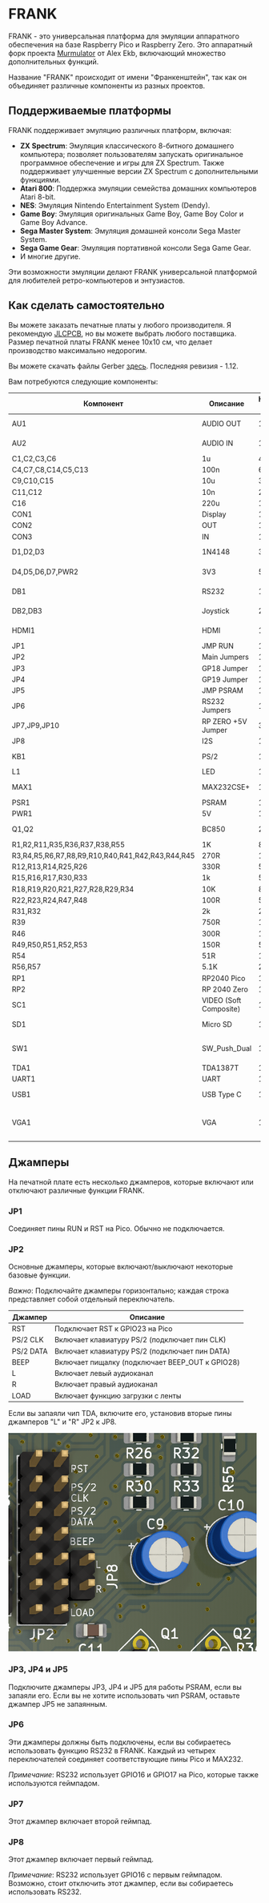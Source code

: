 # FRANK

FRANK - это универсальная платформа для эмуляции аппаратного обеспечения на базе Raspberry Pico и Raspberry Zero. Это аппаратный форк проекта [Murmulator](https://murmulator.ru/) от Alex Ekb, включающий множество дополнительных функций.

Название "FRANK" происходит от имени "Франкенштейн", так как он объединяет различные компоненты из разных проектов.

## Поддерживаемые платформы

FRANK поддерживает эмуляцию различных платформ, включая:

- **ZX Spectrum**: Эмуляция классического 8-битного домашнего компьютера; позволяет пользователям запускать оригинальное программное обеспечение и игры для ZX Spectrum. Также поддерживает улучшенные версии ZX Spectrum с дополнительными функциями.
- **Atari 800**: Поддержка эмуляции семейства домашних компьютеров Atari 8-bit.
- **NES**: Эмуляция Nintendo Entertainment System (Dendy).
- **Game Boy**: Эмуляция оригинальных Game Boy, Game Boy Color и Game Boy Advance.
- **Sega Master System**: Эмуляция домашней консоли Sega Master System.
- **Sega Game Gear**: Эмуляция портативной консоли Sega Game Gear.
- И многие другие.

Эти возможности эмуляции делают FRANK универсальной платформой для любителей ретро-компьютеров и энтузиастов.

## Как сделать самостоятельно

Вы можете заказать печатные платы у любого производителя. Я рекомендую [JLCPCB](https://jlcpcb.com/), но вы можете выбрать любого поставщика. Размер печатной платы FRANK менее 10x10 см, что делает производство максимально недорогим.

Вы можете скачать файлы Gerber [здесь](./gerber/). Последняя ревизия - 1.12.

Вам потребуются следующие компоненты:

| Компонент | Описание               | Кол-во | Тип                | Ссылка                                                                 |
|-----------|------------------------|--------|--------------------|------------------------------------------------------------------------|
| AU1       | AUDIO OUT              | 1      | PJ-325C            | [Link](https://www.aliexpress.com/item/1005006710837751.html)           |
| AU2       | AUDIO IN               | 1      | PJ-325C            | [Link](https://www.aliexpress.com/item/1005006710837751.html)           |
| C1,C2,C3,C6 | 1u                   | 4      | Polar              | [Link](https://www.aliexpress.com/item/1005002524973878.html)           |
| C4,C7,C8,C14,C5,C13 | 100n         | 6      | SMD                | [Link](https://www.aliexpress.com/item/32964553793.html)                |
| C9,C10,C15 | 10u                   | 3      | 0805               | [Link](https://www.aliexpress.com/item/32964553793.html)                |
| C11,C12   | 10n                    | 2      | 0805               | [Link](https://www.aliexpress.com/item/32964553793.html)                |
| C16       | 220u                   | 1      | Polar              | [Link](https://www.aliexpress.com/item/1005002524973878.html)           |
| CON1      | Display                | 1      | 2.54               | [Link](https://www.aliexpress.com/item/1005007039504981.html)           |
| CON2      | OUT                    | 1      | 2.54               | [Link](https://www.aliexpress.com/item/1005007039504981.html)           |
| CON3      | IN                     | 1      | 2.54               | [Link](https://www.aliexpress.com/item/1005007039504981.html)           |
| D1,D2,D3  | 1N4148                 | 3      | SOD-323            | [Link](https://www.aliexpress.com/item/1005007681952673.html)           |
| D4,D5,D6,D7,PWR2 | 3V3             | 5      | SOD-323            | [Link](https://www.aliexpress.com/item/32997486634.html)                |
| DB1       | RS232                  | 1      | DB9 Female         | [Link](https://www.aliexpress.com/item/4000659356343.html)              |
| DB2,DB3   | Joystick               | 2      | DB9 Female         | [Link](https://www.aliexpress.com/item/4000659356343.html)              |
| HDMI1     | HDMI                   | 1      | Female 4 DIP       | [Link](https://www.aliexpress.com/item/1005005248842433.html)           |
| JP1       | JMP RUN                | 1      | 2.54               | [Link](https://www.aliexpress.com/item/1005007039504981.html)           |
| JP2       | Main Jumpers           | 1      | 2.54               | [Link](https://www.aliexpress.com/item/1005007039504981.html)           |
| JP3       | GP18 Jumper            | 1      | 2.54               | [Link](https://www.aliexpress.com/item/1005007039504981.html)           |
| JP4       | GP19 Jumper            | 1      | 2.54               | [Link](https://www.aliexpress.com/item/1005007039504981.html)           |
| JP5       | JMP PSRAM              | 1      | 2.54               | [Link](https://www.aliexpress.com/item/1005007039504981.html)           |
| JP6       | RS232 Jumpers          | 1      | 2.54               | [Link](https://www.aliexpress.com/item/1005007039504981.html)           |
| JP7,JP9,JP10 | RP ZERO +5V Jumper  | 3      | 2.54               | [Link](https://www.aliexpress.com/item/1005007039504981.html)           |
| JP8       | I2S                    | 1      | 2.54               | [Link](https://www.aliexpress.com/item/1005007039504981.html)           |
| KB1       | PS/2                   | 1      | PS/2 6P            | [Link](https://www.aliexpress.com/item/4000106131593.html)              |
| L1        | LED                    | 1      | 0805               | [Link](https://www.aliexpress.com/item/838002118.html)                  |
| MAX1      | MAX232CSE+             | 1      | SO 16PIN           | [Link](https://www.aliexpress.com/item/1005006286473801.html)           |
| PSR1      | PSRAM                  | 1      | SOP8               | [Link](https://www.aliexpress.com/item/1005006440914173.html)           |
| PWR1      | 5V                     | 1      | 2.54               | [Link](https://www.aliexpress.com/item/1005007039504981.html)           |
| Q1,Q2     | BC850                  | 2      | SOT-23             | [Link](https://www.aliexpress.com/item/33017911878.html)                |
| R1,R2,R11,R35,R36,R37,R38,R55 | 1K | 8    | 0805               | [Link](https://www.aliexpress.com/item/1005005600798857.html)           |
| R3,R4,R5,R6,R7,R8,R9,R10,R40,R41,R42,R43,R44,R45 | 270R | 14 | 0805 | [Link](https://www.aliexpress.com/item/1005005600798857.html)           |
| R12,R13,R14,R25,R26 | 330R         | 5      | 0805               | [Link](https://www.aliexpress.com/item/1005005600798857.html)           |
| R15,R16,R17,R30,R33 | 1k           | 5      | 0805               | [Link](https://www.aliexpress.com/item/1005005600798857.html)           |
| R18,R19,R20,R21,R27,R28,R29,R34 | 10K | 8  | 0805               | [Link](https://www.aliexpress.com/item/1005005600798857.html)           |
| R22,R23,R24,R47,R48 | 100R         | 5      | 0805               | [Link](https://www.aliexpress.com/item/1005005600798857.html)           |
| R31,R32   | 2k                     | 2      | 0805               | [Link](https://www.aliexpress.com/item/1005005600798857.html)           |
| R39       | 750R                   | 1      | 0805               | [Link](https://www.aliexpress.com/item/1005005600798857.html)           |
| R46       | 300R                   | 1      | 0805               | [Link](https://www.aliexpress.com/item/1005005600798857.html)           |
| R49,R50,R51,R52,R53 | 150R         | 5      | 0805               | [Link](https://www.aliexpress.com/item/1005005600798857.html)           |
| R54       | 51R                    | 1      | 0805               | [Link](https://www.aliexpress.com/item/1005005600798857.html)           |
| R56,R57   | 5.1K                   | 2      | 0805               | [Link](https://www.aliexpress.com/item/1005005600798857.html)           |
| RP1       | RP2040 Pico            | 1      | Pico               | [Link](https://www.aliexpress.com/item/1005006055009344.html)           |
| RP2       | RP 2040 Zero           | 1      | Zero               | [Link](https://www.aliexpress.com/item/1005006354505058.html)           |
| SC1       | VIDEO (Soft Composite) | 1      | RCA-103            | [Link](https://www.aliexpress.com/item/1005006152724809.html)           |
| SD1       | Micro SD               | 1      | Push-Push          | [Link](https://www.aliexpress.com/item/1005004214252441.html)           |
| SW1       | SW_Push_Dual           | 1      | 3 x 3 x 1.5 mm     | [Link](https://www.aliexpress.com/item/1005001629293584.html)           |
| TDA1      | TDA1387T               | 1      | SOP-8              | [Link](https://www.aliexpress.com/item/32995595000.html)                |
| UART1     | UART                   | 1      | 2.54               | [Link](https://www.aliexpress.com/item/1005007039504981.html)           |
| USB1      | USB Type C             | 1      | 16 Pin SMT         | [Link](https://www.aliexpress.com/item/1005005500797563.html)           |
| VGA1      | VGA                    | 1      | DB15 Female 90 Degree | [Link](https://www.aliexpress.com/item/32842951548.html)               |

## Джамперы

На печатной плате есть несколько джамперов, которые включают или отключают различные функции FRANK.

### JP1

Соединяет пины RUN и RST на Pico. Обычно не подключается.

### JP2

Основные джамперы, которые включают/выключают некоторые базовые функции.

*Важно*: Подключайте джамперы горизонтально; каждая строка представляет собой отдельный переключатель.

| Джампер    | Описание                                       |
|------------|------------------------------------------------|
| RST        | Подключает RST к GPIO23 на Pico                |
| PS/2 CLK   | Включает клавиатуру PS/2 (подключает пин CLK)  |
| PS/2 DATA  | Включает клавиатуру PS/2 (подключает пин DATA) |
| BEEP       | Включает пищалку (подключает BEEP_OUT к GPIO28)|
| L          | Включает левый аудиоканал                      |
| R          | Включает правый аудиоканал                     |
| LOAD       | Включает функцию загрузки с ленты              |

Если вы запаяли чип TDA, включите его, установив вторые пины джамперов "L" и "R" JP2 к JP8.

![alt text](images/jp2.png)

### JP3, JP4 и JP5

Подключите джамперы JP3, JP4 и JP5 для работы PSRAM, если вы запаяли его. Если вы не хотите использовать чип PSRAM, оставьте джампер JP5 не запаянным.

### JP6

Эти джамперы должны быть подключены, если вы собираетесь использовать функцию RS232 в FRANK. Каждый из четырех переключателей соединяет соответствующие пины Pico и MAX232.

*Примечание*: RS232 использует GPIO16 и GPIO17 на Pico, которые также используются геймпадом.

### JP7

Этот джампер включает второй геймпад.

### JP8

Этот джампер включает первый геймпад.

*Примечание*: RS232 использует GPIO16 с первым геймпадом. Возможно, стоит отключить этот джампер, если вы собираетесь использовать RS232.